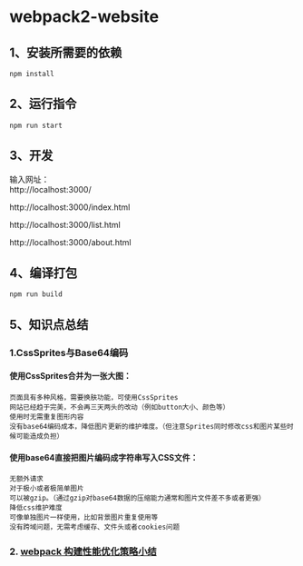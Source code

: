 # webpack2-website

## 1、安装所需要的依赖

	npm install

## 2、运行指令

	npm run start

## 3、开发

输入网址：<br>
   http://localhost:3000/
   
   http://localhost:3000/index.html
   
   http://localhost:3000/list.html
   
   http://localhost:3000/about.html

## 4、编译打包

	npm run build


## 5、知识点总结

### 1.CssSprites与Base64编码　　


#### 使用CssSprites合并为一张大图：

	页面具有多种风格，需要换肤功能，可使用CssSprites
	网站已经趋于完美，不会再三天两头的改动（例如button大小、颜色等）
	使用时无需重复图形内容
	没有base64编码成本，降低图片更新的维护难度。（但注意Sprites同时修改css和图片某些时候可能造成负担）

#### 使用base64直接把图片编码成字符串写入CSS文件：

	无额外请求
	对于极小或者极简单图片
	可以被gzip。（通过gzip对base64数据的压缩能力通常和图片文件差不多或者更强）
	降低css维护难度
	可像单独图片一样使用，比如背景图片重复使用等
	没有跨域问题，无需考虑缓存、文件头或者cookies问题
   
 
### 2. [webpack 构建性能优化策略小结](https://segmentfault.com/a/1190000007891318)

